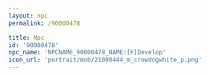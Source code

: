 ```yaml
---
layout: npc
permalink: /90000478

title: Npc
id: '90000478'
npc_name: 'NPCNAME_90000478_NAME:[F]Develop'
icon_url: 'portrait/mob/21000444_m_crowdogwhite_p.png'
---
```

